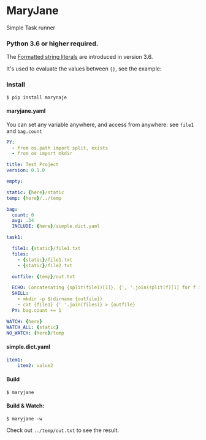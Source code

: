 # MaryJane

Simple Task runner

### Python 3.6 or higher required.

The [Formatted string literals](https://docs.python.org/3.6/whatsnew/3.6.html#pep-498-formatted-string-literals) are introduced in version 3.6.

It's used to evaluate the values between `{}`, see the example:

### Install

```shell
$ pip install marynaje
```

#### maryjane.yaml

You can set any variable anywhere, and access from anywhere: see `file1` and `bag.count`

```yaml
PY:
  - from os.path import split, exists
  - from os import mkdir

title: Test Project
version: 0.1.0

empty:

static: {here}/static
temp: {here}/../temp

bag:
  count: 0
  avg: .34
  INCLUDE: {here}/simple.dict.yaml

task1:

  file1: {static}/file1.txt
  files:
    - {static}/file1.txt
    - {static}/file2.txt

  outfile: {temp}/out.txt

  ECHO: Concatenating {split(file1)[1]}, {', '.join(split(f)[1] for f in files)} -> {split(outfile)[1]}.
  SHELL:
    - mkdir -p $(dirname {outfile})
    - cat {file1} {' '.join(files)} > {outfile}
  PY: bag.count += 1

WATCH: {here}
WATCH_ALL: {static}
NO_WATCH: {here}/temp
```

    
#### simple.dict.yaml

```yaml
item1:
    item2: value2
```

#### Build

```shell
$ maryjane
```

#### Build & Watch:

```shell
$ maryjane -w
```

Check out `../temp/out.txt` to see the result.
